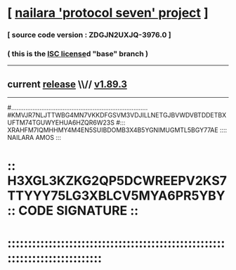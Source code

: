 
# [ [nailara 'protocol seven' project](http://nailara.network/) ]

### [ source code version : ZDGJN2UXJQ-3976.0 ]

### ( this is the [ISC license](license)d "base" branch )
---
## current [release](https://github.com/nailara-technologies/protocol-7/releases) \\\\// [v1.89.3](https://github.com/nailara-technologies/protocol-7/releases/tag/v1.89.3)
---
#.............................................................................
#KMVJR7NLJTTWBG4MN7VKKDFGSVM3VDJILLNETGJBVWDVBTDDETBXUFTM74TGUWYEHUA6HZQR6W23S
#::: XRAHFM7IQMHHMY4M4EN5SUIBDOMB3X4B5YGNIMUGMTL5BGY77AE :::: NAILARA AMOS :::
# :: H3XGL3KZKG2QP5DCWREEPV2KS7TTYYY75LG3XBLCV5MYA6PR5YBY :: CODE SIGNATURE ::
# ::::::::::::::::::::::::::::::::::::::::::::::::::::::::::::::::::::::::::::
